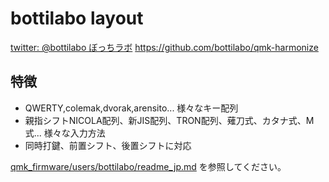 # bottilabo layout
 [twitter: @bottilabo ぼっちラボ](https://twitter.com/bottilabo)
 https://github.com/bottilabo/qmk-harmonize

## 特徴
- QWERTY,colemak,dvorak,arensito... 様々なキー配列
- 親指シフトNICOLA配列、新JIS配列、TRON配列、薙刀式、カタナ式、M式... 様々な入力方法
- 同時打鍵、前置シフト、後置シフトに対応

[qmk_firmware/users/bottilabo/readme_jp.md](../../../../users/bottilabo/readme_jp.md)
を参照してください。

